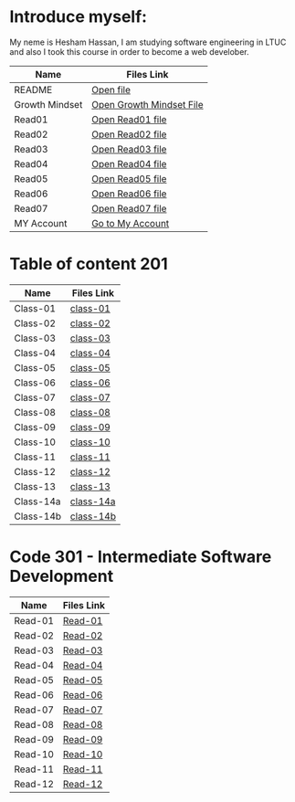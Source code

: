 # Introduce myself:

My neme is Hesham Hassan, I am studying software engineering in LTUC and also I took this course in order to become a web develober.

 | Name  | Files Link |
 | ----- | ------------- |
  | README  | [Open file](https://hesham-hassan9.github.io/reading-notes-Repo)|
 | Growth Mindset  | [Open Growth Mindset File](https://hesham-hassan9.github.io/reading-notes-Repo/GrowthMindset) |
 |  Read01  | [Open Read01 file](https://hesham-hassan9.github.io/reading-notes-Repo/Read01)  | 
 | Read02  | [Open Read02 file](https://hesham-hassan9.github.io/reading-notes-Repo/Read02)  |
 |  Read03  | [Open Read03 file](https://hesham-hassan9.github.io/reading-notes-Repo/Read03)  | 
 | Read04  | [Open Read04 file](https://hesham-hassan9.github.io/reading-notes-Repo/Read04)  |
 | Read05  | [Open Read05 file](https://hesham-hassan9.github.io/reading-notes-Repo/Read05)  |
  | Read06  | [Open Read06 file](https://hesham-hassan9.github.io/reading-notes-Repo/Read06)  |
  | Read07  | [Open Read07 file](https://hesham-hassan9.github.io/reading-notes-Repo/Read07)  |
  | MY Account  | [Go to My Account](https://github.com/Hesham-Hassan9/reading-notes-Repo)       |

# Table of content 201

 | Name  | Files Link |
 | ----- | ------------- |
  | Class-01  | [class-01](https://hesham-hassan9.github.io/reading-notes-Repo/class-01)|
 | Class-02    | [class-02](https://hesham-hassan9.github.io/reading-notes-Repo/class-02) |
 | Class-03    | [class-03](https://hesham-hassan9.github.io/reading-notes-Repo/class-03) |
 | Class-04    | [class-04](https://hesham-hassan9.github.io/reading-notes-Repo/class-04) |   
| Class-05    | [class-05](https://hesham-hassan9.github.io/reading-notes-Repo/class-05) |
| Class-06    | [class-06](https://hesham-hassan9.github.io/reading-notes-Repo/class-06) |
| Class-07    | [class-07](https://hesham-hassan9.github.io/reading-notes-Repo/class-07) |
| Class-08    | [class-08](https://hesham-hassan9.github.io/reading-notes-Repo/class-08) |
| Class-09    | [class-09](https://hesham-hassan9.github.io/reading-notes-Repo/class-09) |
| Class-10    | [class-10](https://hesham-hassan9.github.io/reading-notes-Repo/class-10) |
| Class-11    | [class-11](https://hesham-hassan9.github.io/reading-notes-Repo/class-11) |
| Class-12    | [class-12](https://hesham-hassan9.github.io/reading-notes-Repo/class-12) |
| Class-13    | [class-13](https://hesham-hassan9.github.io/reading-notes-Repo/class-13) |
| Class-14a    | [class-14a](https://hesham-hassan9.github.io/reading-notes-Repo/class-14a) |
| Class-14b    | [class-14b](https://hesham-hassan9.github.io/reading-notes-Repo/class-14b) |

# Code 301 - Intermediate Software Development

| Name  | Files Link |
 | ----- | ------------- |
  | Read-01  | [Read-01](https://hesham-hassan9.github.io/reading-notes-Repo/Read-01)|
  | Read-02  | [Read-02](https://hesham-hassan9.github.io/reading-notes-Repo/Read-02)|
  | Read-03  | [Read-03](https://hesham-hassan9.github.io/reading-notes-Repo/Read-03)|
  | Read-04  | [Read-04](https://hesham-hassan9.github.io/reading-notes-Repo/Read-04)|
  | Read-05  | [Read-05](https://hesham-hassan9.github.io/reading-notes-Repo/Read-05)|
  | Read-06  | [Read-06](https://hesham-hassan9.github.io/reading-notes-Repo/Read-06)|
  | Read-07  | [Read-07](https://hesham-hassan9.github.io/reading-notes-Repo/Read-07)|
  | Read-08  | [Read-08](https://hesham-hassan9.github.io/reading-notes-Repo/Read-08)|
  | Read-09  | [Read-09](https://hesham-hassan9.github.io/reading-notes-Repo/Read-09)|
  | Read-10  | [Read-10](https://hesham-hassan9.github.io/reading-notes-Repo/Read-10)|
  | Read-11  | [Read-11](https://hesham-hassan9.github.io/reading-notes-Repo/Read-11  )|
  | Read-12  | [Read-12](https://hesham-hassan9.github.io/reading-notes-Repo/Read-12  )|